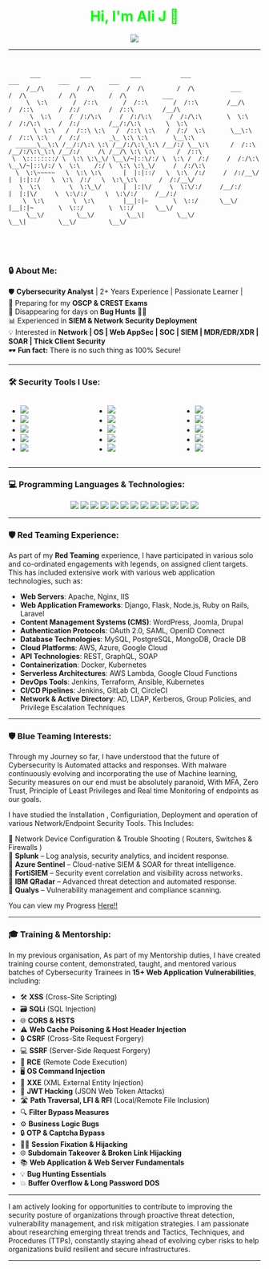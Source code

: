 <h1 align="center" style="color: #00FF00;">Hi, I'm Ali J 👋</h1>
<div align="center">
  <img src="https://readme-typing-svg.herokuapp.com?font=Fira+Code&weight=500&size=24&pause=1000&color=00FF00&center=true&vCenter=true&width=550&lines=🔒+Cybersecurity+Analyst;🕵️‍♂️+Ethical+Hacker;⚔️+Threat+Intelligence+Researcher;💻+Red+Teamer+%7C+Blue+Teamer;🚀+Tech+Enthusiast" />
</div>

---



```plaintext


      ___           ___           ___           ___                         ___           ___           ___                   
     /__/\         /  /\         /  /\         /  /\          ___          /  /\         /  /\         /  /\          ___     
     \  \:\       /  /::\       /  /::\       /  /::\        /__/\        /  /::\       /  /:/        /  /::\        /__/\    
      \  \:\     /  /:/\:\     /  /:/\:\     /  /:/\:\       \  \:\      /  /:/\:\     /  /:/        /__/:/\:\       \  \:\   
       \  \:\   /  /::\ \:\   /  /::\ \:\   /  /:/  \:\       \__\:\    /  /::\ \:\   /  /:/        _\_ \:\ \:\       \__\:\  
  ______\__\:\ /__/:/\:\ \:\ /__/:/\:\_\:\ /__/:/ \__\:\      /  /::\  /__/:/\:\_\:\ /__/:/     /\ /__/\ \:\ \:\      /  /::\ 
 \  \::::::::/ \  \:\ \:\_\/ \__\/~|::\/:/ \  \:\ /  /:/     /  /:/\:\ \__\/~|::\/:/ \  \:\    /:/ \  \:\ \:\_\/     /  /:/\:\
  \  \:\~~~~~   \  \:\ \:\      |  |:|::/   \  \:\  /:/     /  /:/__\/    |  |:|::/   \  \:\  /:/   \  \:\_\:\      /  /:/__\/
   \  \:\        \  \:\_\/      |  |:|\/     \  \:\/:/     /__/:/         |  |:|\/     \  \:\/:/     \  \:\/:/     /__/:/     
    \  \:\        \  \:\        |__|:|~       \  \::/      \__\/          |__|:|~       \  \::/       \  \::/      \__\/      
     \__\/         \__\/         \__\|         \__\/                       \__\|         \__\/         \__\/                  





```





### 🔒 About Me:  

🛡️ **Cybersecurity Analyst** | 2+ Years Experience  | Passionate Learner |  
🎯 Preparing for my **OSCP & CREST Exams**  
🤝 Disappearing for days on **Bug Hunts** 🕵️‍♂️  
📊 Experienced in **SIEM & Network Security Deployment**  
💡 Interested in **Network | OS | Web AppSec | SOC | SIEM | MDR/EDR/XDR | SOAR | Thick Client Security**  
🕶️ **Fun fact:** There is no such thing as 100% Secure!  


---

### 🛠️ Security Tools I Use:

<div style="display: grid; grid-template-columns: repeat(3, 1fr); gap: 20px; width: 100%;">
  
  <ul>
    <li><img src="https://img.shields.io/badge/OSINT_Framework-FF6347?style=for-the-badge&logo=python&logoColor=white" /></li>
    <li><img src="https://img.shields.io/badge/Burp_Suite-FFD700?style=for-the-badge&logo=burpsuite&logoColor=white" /></li>
    <li><img src="https://img.shields.io/badge/Metasploit_Framework-32CD32?style=for-the-badge&logo=metasploit&logoColor=white" /></li>
    <li><img src="https://img.shields.io/badge/Wireshark-4682B4?style=for-the-badge&logo=wireshark&logoColor=white" /></li>
    <li><img src="https://img.shields.io/badge/Nmap-8A2BE2?style=for-the-badge&logo=nmap&logoColor=white" /></li>
  </ul>

  <ul>
    <li><img src="https://img.shields.io/badge/Fortinet-FF4500?style=for-the-badge&logo=fortinet&logoColor=white" /></li>
    <li><img src="https://img.shields.io/badge/IBM_QRadar-00BFFF?style=for-the-badge&logo=ibm&logoColor=white" /></li>
    <li><img src="https://img.shields.io/badge/Splunk-FF1493?style=for-the-badge&logo=splunk&logoColor=white" /></li>
    <li><img src="https://img.shields.io/badge/Wazuh-20B2AA?style=for-the-badge&logo=wazuh&logoColor=white" /></li>
    <li><img src="https://img.shields.io/badge/Snort-DC143C?style=for-the-badge&logo=snort&logoColor=white" /></li>
  </ul>

  <ul>
    <li><img src="https://img.shields.io/badge/Qualys-7FFF00?style=for-the-badge&logo=qualys&logoColor=white" /></li>
    <li><img src="https://img.shields.io/badge/Parrot_OS-8B0000?style=for-the-badge&logo=parrot&logoColor=white" /></li>
    <li><img src="https://img.shields.io/badge/Kali_Linux-2E8B57?style=for-the-badge&logo=kali&logoColor=white" /></li>
    <li><img src="https://img.shields.io/badge/Postman-FF4F00?style=for-the-badge&logo=postman&logoColor=white" /></li>
    <li><img src="https://img.shields.io/badge/Immunity_Debugger-6A5ACD?style=for-the-badge&logo=python&logoColor=white" /></li>
  </ul>
  
</div>



---




### 💻 Programming Languages & Technologies:  
<p align="center">
  <img src="https://img.shields.io/badge/Python-3776AB?style=for-the-badge&logo=python&logoColor=white" />
  <img src="https://img.shields.io/badge/Bash-4EAA25?style=for-the-badge&logo=gnu-bash&logoColor=white" />
  <img src="https://img.shields.io/badge/PowerShell-5391FE?style=for-the-badge&logo=powershell&logoColor=white" />
  <img src="https://img.shields.io/badge/JavaScript-F7DF1E?style=for-the-badge&logo=javascript&logoColor=black" />
  <img src="https://img.shields.io/badge/C-00599C?style=for-the-badge&logo=c&logoColor=white" />
  <img src="https://img.shields.io/badge/C++-00599C?style=for-the-badge&logo=c%2B%2B&logoColor=white" />
  <img src="https://img.shields.io/badge/PHP-777BB4?style=for-the-badge&logo=php&logoColor=white" />
  <img src="https://img.shields.io/badge/Linux-FCC624?style=for-the-badge&logo=linux&logoColor=black" />
  <img src="https://img.shields.io/badge/SQL-4479A1?style=for-the-badge&logo=postgresql&logoColor=white" />
  <img src="https://img.shields.io/badge/Go-00ADD8?style=for-the-badge&logo=go&logoColor=white" />
  <img src="https://img.shields.io/badge/Azure-0089D6?style=for-the-badge&logo=azure&logoColor=white" />
  <img src="https://img.shields.io/badge/AWS-232F3E?style=for-the-badge&logo=amazon-aws&logoColor=white" />
  <img src="https://img.shields.io/badge/Kubernetes-326CE5?style=for-the-badge&logo=kubernetes&logoColor=white" />
</p>





---




### 🛡️ Red Teaming Experience:

As part of my **Red Teaming** experience, I have participated in various solo and co-ordinated engagements with legends, on assigned client targets.  
This has included extensive work with various web application technologies, such as:

- **Web Servers**: Apache, Nginx, IIS  
- **Web Application Frameworks**: Django, Flask, Node.js, Ruby on Rails, Laravel  
- **Content Management Systems (CMS)**: WordPress, Joomla, Drupal  
- **Authentication Protocols**: OAuth 2.0, SAML, OpenID Connect  
- **Database Technologies**: MySQL, PostgreSQL, MongoDB, Oracle DB  
- **Cloud Platforms**: AWS, Azure, Google Cloud  
- **API Technologies**: REST, GraphQL, SOAP  
- **Containerization**: Docker, Kubernetes  
- **Serverless Architectures**: AWS Lambda, Google Cloud Functions  
- **DevOps Tools**: Jenkins, Terraform, Ansible, Kubernetes  
- **CI/CD Pipelines**: Jenkins, GitLab CI, CircleCI  
- **Network & Active Directory**: AD, LDAP, Kerberos, Group Policies, and Privilege Escalation Techniques  





---



### 🛡️ Blue Teaming Interests:

Through my Journey so far, I have understood that the future of Cybersecurity Is Automated attacks and responses. 
With malware continuously evolving and incorporating the use of Machine learning, Security measures on our end must be absolutely paranoid,
With MFA, Zero Trust, Principle of Least Privileges and Real time Monitoring of endpoints as our goals.

I have studied the Installation , Configuriation, Deployment and operation of various Network/Endpoint Security Tools.
This Includes:


🔹 Network Device Configuration & Trouble Shooting ( Routers, Switches & Firewalls )  
🔹 **Splunk** – Log analysis, security analytics, and incident response.  
🔹 **Azure Sentinel** – Cloud-native SIEM & SOAR for threat intelligence.  
🔹 **FortiSIEM** – Security event correlation and visibility across networks.  
🔹 **IBM QRadar** – Advanced threat detection and automated response.  
🔹 **Qualys** – Vulnerability management and compliance scanning.  

You can view my Progress [Here!!](https://github.com/tekn1nja69/My-Professional-Certificates)




---



### 🎓 Training & Mentorship:

In my previous organisation, As part of my Mentorship duties, I have created training course content, demonstrated, taught, and mentored various batches of Cybersecurity Trainees in **15+ Web Application Vulnerabilities**, including:

- 🛠️ **XSS** (Cross-Site Scripting)  
- 🗃️ **SQLi** (SQL Injection)  
- 🌐 **CORS & HSTS**  
- ⚠️ **Web Cache Poisoning & Host Header Injection**  
- 🔒 **CSRF** (Cross-Site Request Forgery)  
- 💻 **SSRF** (Server-Side Request Forgery)  
- 🧨 **RCE** (Remote Code Execution)  
- 🖥️ **OS Command Injection**  
- 📝 **XXE** (XML External Entity Injection)  
- 🔑 **JWT Hacking** (JSON Web Token Attacks)  
- 🛣️ **Path Traversal, LFI & RFI** (Local/Remote File Inclusion)  
- 🔍 **Filter Bypass Measures**  
- ⚙️ **Business Logic Bugs**  
- 🔒 **OTP & Captcha Bypass**  
- 🕵️‍♂️ **Session Fixation & Hijacking**  
- 🌐 **Subdomain Takeover & Broken Link Hijacking**  
- 📚 **Web Application & Web Server Fundamentals**  
- 💡 **Bug Hunting Essentials**  
- 💥 **Buffer Overflow & Long Password DOS**



---


I am actively looking for opportunities to contribute to improving the security posture of organizations through proactive threat detection, vulnerability management, and risk mitigation strategies. 
I am passionate about researching emerging threat trends and Tactics, Techniques, and Procedures (TTPs), constantly staying ahead of evolving cyber risks to help organizations build resilient and secure infrastructures.



---
